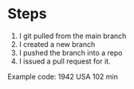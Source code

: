 # Steps

1. I git pulled from the main branch
2. I created a new branch
3. I pushed the branch into a repo
4. I issued a pull request for it.

Example code: <movie><title>Casablanca</title>	<year>1942</year>	<country>USA</country>	<runTime unit="min">102 min</runTime></movie>

